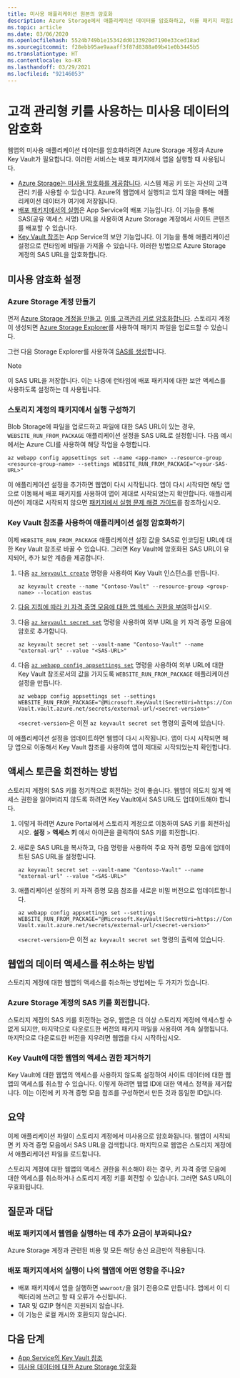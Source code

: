 ```yaml
---
title: 미사용 애플리케이션 원본의 암호화
description: Azure Storage에서 애플리케이션 데이터를 암호화하고, 이를 패키지 파일로 배포하는 방법에 대해 알아봅니다.
ms.topic: article
ms.date: 03/06/2020
ms.openlocfilehash: 5524b749b1e15342dd0133920d7190e33ced18ad
ms.sourcegitcommit: f28ebb95ae9aaaff3f87d8388a09b41e0b3445b5
ms.translationtype: HT
ms.contentlocale: ko-KR
ms.lasthandoff: 03/29/2021
ms.locfileid: "92146053"
---
```

# <a name="encryption-at-rest-using-customer-managed-keys"></a>고객 관리형 키를 사용하는 미사용 데이터의 암호화

웹앱의 미사용 애플리케이션 데이터를 암호화하려면 Azure Storage 계정과 Azure Key Vault가 필요합니다. 이러한 서비스는 배포 패키지에서 앱을 실행할 때 사용됩니다.

  - [Azure Storage는 미사용 암호화를 제공합니다](../storage/common/storage-service-encryption.md). 시스템 제공 키 또는 자신의 고객관리 키를 사용할 수 있습니다. Azure의 웹앱에서 실행되고 있지 않을 때에는 애플리케이션 데이터가 여기에 저장됩니다.
  - [배포 패키지에서의 실행](deploy-run-package.md)은 App Service의 배포 기능입니다. 이 기능을 통해 SAS(공유 액세스 서명) URL을 사용하여 Azure Storage 계정에서 사이트 콘텐츠를 배포할 수 있습니다.
  - [Key Vault 참조](app-service-key-vault-references.md)는 App Service의 보안 기능입니다. 이 기능을 통해 애플리케이션 설정으로 런타임에 비밀을 가져올 수 있습니다. 이러한 방법으로 Azure Storage 계정의 SAS URL을 암호화합니다.

## <a name="set-up-encryption-at-rest"></a>미사용 암호화 설정

### <a name="create-an-azure-storage-account"></a>Azure Storage 계정 만들기

먼저 [Azure Storage 계정을 만들고,](../storage/common/storage-account-create.md) [이를 고객관리 키로 암호화합니다](../storage/common/customer-managed-keys-overview.md). 스토리지 계정이 생성되면 [Azure Storage Explorer](../vs-azure-tools-storage-manage-with-storage-explorer.md)를 사용하여 패키지 파일을 업로드할 수 있습니다.

그런 다음 Storage Explorer를 사용하여 [SAS를 생성](../vs-azure-tools-storage-manage-with-storage-explorer.md?tabs=windows#generate-a-sas-in-storage-explorer)합니다. 

> [!NOTE]
> 이 SAS URL을 저장합니다. 이는 나중에 런타임에 배포 패키지에 대한 보안 액세스를 사용하도록 설정하는 데 사용됩니다.

### <a name="configure-running-from-a-package-from-your-storage-account"></a>스토리지 계정의 패키지에서 실행 구성하기
  
Blob Storage에 파일을 업로드하고 파일에 대한 SAS URL이 있는 경우, `WEBSITE_RUN_FROM_PACKAGE` 애플리케이션 설정을 SAS URL로 설정합니다. 다음 예시에서는 Azure CLI를 사용하여 해당 작업을 수행합니다.

```
az webapp config appsettings set --name <app-name> --resource-group <resource-group-name> --settings WEBSITE_RUN_FROM_PACKAGE="<your-SAS-URL>"
```

이 애플리케이션 설정을 추가하면 웹앱이 다시 시작됩니다. 앱이 다시 시작되면 해당 앱으로 이동해서 배포 패키지를 사용하여 앱이 제대로 시작되었는지 확인합니다. 애플리케이션이 제대로 시작되지 않으면 [패키지에서 실행 문제 해결 가이드](deploy-run-package.md#troubleshooting)를 참조하십시오.

### <a name="encrypt-the-application-setting-using-key-vault-references"></a>Key Vault 참조를 사용하여 애플리케이션 설정 암호화하기

이제 `WEBSITE_RUN_FROM_PACKAGE` 애플리케이션 설정 값을 SAS로 인코딩된 URL에 대한 Key Vault 참조로 바꿀 수 있습니다. 그러면 Key Vault에 암호화된 SAS URL이 유지되어, 추가 보안 계층을 제공합니다.

1. 다음 [`az keyvault create`](/cli/azure/keyvault#az-keyvault-create) 명령을 사용하여 Key Vault 인스턴스를 만듭니다.       

    ```azurecli    
    az keyvault create --name "Contoso-Vault" --resource-group <group-name> --location eastus    
    ```    

1. [다음 지침에 따라 키 자격 증명 모음에 대한 앱 액세스 권한을 부여](app-service-key-vault-references.md#granting-your-app-access-to-key-vault)하십시오.

1. 다음 [`az keyvault secret set`](/cli/azure/keyvault/secret#az-keyvault-secret-set) 명령을 사용하여 외부 URL을 키 자격 증명 모음에 암호로 추가합니다.   

    ```azurecli    
    az keyvault secret set --vault-name "Contoso-Vault" --name "external-url" --value "<SAS-URL>"    
    ```    

1.  다음 [`az webapp config appsettings set`](/cli/azure/webapp/config/appsettings#az-webapp-config-appsettings-set) 명령을 사용하여 외부 URL에 대한 Key Vault 참조로서의 값을 가지도록 `WEBSITE_RUN_FROM_PACKAGE` 애플리케이션 설정을 만듭니다.

    ```azurecli    
    az webapp config appsettings set --settings WEBSITE_RUN_FROM_PACKAGE="@Microsoft.KeyVault(SecretUri=https://Contoso-Vault.vault.azure.net/secrets/external-url/<secret-version>"    
    ```

    `<secret-version>`은 이전 `az keyvault secret set` 명령의 출력에 있습니다.

이 애플리케이션 설정을 업데이트하면 웹앱이 다시 시작됩니다. 앱이 다시 시작되면 해당 앱으로 이동해서 Key Vault 참조를 사용하여 앱이 제대로 시작되었는지 확인합니다.

## <a name="how-to-rotate-the-access-token"></a>액세스 토큰을 회전하는 방법

스토리지 계정의 SAS 키를 정기적으로 회전하는 것이 좋습니다. 웹앱이 의도치 않게 액세스 권한을 잃어버리지 않도록 하려면 Key Vault에서 SAS URL도 업데이트해야 합니다.

1. 이렇게 하려면 Azure Portal에서 스토리지 계정으로 이동하여 SAS 키를 회전하십시오. **설정** > **액세스 키** 에서 아이콘을 클릭하여 SAS 키를 회전합니다.

1. 새로운 SAS URL을 복사하고, 다음 명령을 사용하여 주요 자격 증명 모음에 업데이트된 SAS URL을 설정합니다.

    ```azurecli    
    az keyvault secret set --vault-name "Contoso-Vault" --name "external-url" --value "<SAS-URL>"    
    ``` 

1. 애플리케이션 설정의 키 자격 증명 모음 참조를 새로운 비밀 버전으로 업데이트합니다.

    ```azurecli    
    az webapp config appsettings set --settings WEBSITE_RUN_FROM_PACKAGE="@Microsoft.KeyVault(SecretUri=https://Contoso-Vault.vault.azure.net/secrets/external-url/<secret-version>"    
    ```

    `<secret-version>`은 이전 `az keyvault secret set` 명령의 출력에 있습니다.

## <a name="how-to-revoke-the-web-apps-data-access"></a>웹앱의 데이터 액세스를 취소하는 방법

스토리지 계정에 대한 웹앱의 액세스를 취소하는 방법에는 두 가지가 있습니다. 

### <a name="rotate-the-sas-key-for-the-azure-storage-account"></a>Azure Storage 계정의 SAS 키를 회전합니다.

스토리지 계정의 SAS 키를 회전하는 경우, 웹앱은 더 이상 스토리지 계정에 액세스할 수 없게 되지만, 마지막으로 다운로드한 버전의 패키지 파일을 사용하여 계속 실행됩니다. 마지막으로 다운로드한 버전을 지우려면 웹앱을 다시 시작하십시오.

### <a name="remove-the-web-apps-access-to-key-vault"></a>Key Vault에 대한 웹앱의 액세스 권한 제거하기

Key Vault에 대한 웹앱의 액세스를 사용하지 않도록 설정하여 사이트 데이터에 대한 웹앱의 액세스를 취소할 수 있습니다. 이렇게 하려면 웹앱 ID에 대한 액세스 정책을 제거합니다. 이는 이전에 키 자격 증명 모음 참조를 구성하면서 만든 것과 동일한 ID입니다.

## <a name="summary"></a>요약

이제 애플리케이션 파일이 스토리지 계정에서 미사용으로 암호화됩니다. 웹앱이 시작되면 키 자격 증명 모음에서 SAS URL을 검색합니다. 마지막으로 웹앱은 스토리지 계정에서 애플리케이션 파일을 로드합니다. 

스토리지 계정에 대한 웹앱의 액세스 권한을 취소해야 하는 경우, 키 자격 증명 모음에 대한 액세스를 취소하거나 스토리지 계정 키를 회전할 수 있습니다. 그러면 SAS URL이 무효화됩니다.

## <a name="frequently-asked-questions"></a>질문과 대답

### <a name="is-there-any-additional-charge-for-running-my-web-app-from-the-deployment-package"></a>배포 패키지에서 웹앱을 실행하는 데 추가 요금이 부과되나요?

Azure Storage 계정과 관련된 비용 및 모든 해당 송신 요금만이 적용됩니다.

### <a name="how-does-running-from-the-deployment-package-affect-my-web-app"></a>배포 패키지에서의 실행이 나의 웹앱에 어떤 영향을 주나요?

- 배포 패키지에서 앱을 실행하면 `wwwroot/`을 읽기 전용으로 만듭니다. 앱에서 이 디렉터리에 쓰려고 할 때 오류가 수신됩니다.
- TAR 및 GZIP 형식은 지원되지 않습니다.
- 이 기능은 로컬 캐시와 호환되지 않습니다.

## <a name="next-steps"></a>다음 단계

- [App Service의 Key Vault 참조](app-service-key-vault-references.md)
- [미사용 데이터에 대한 Azure Storage 암호화](../storage/common/storage-service-encryption.md)